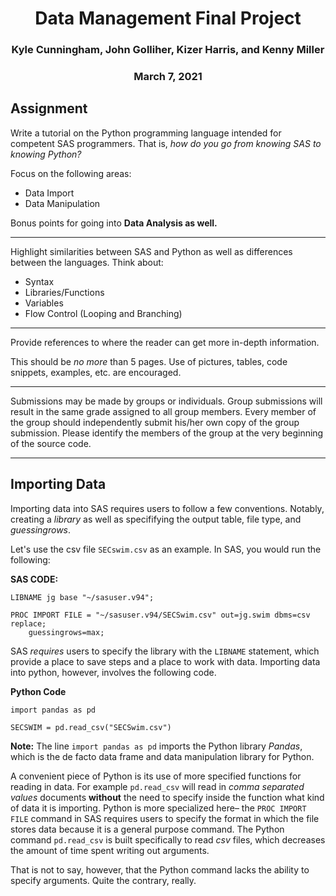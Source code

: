 # <center>Data Management Final Project</center>
### <center>Kyle Cunningham, John Golliher, Kizer Harris, and Kenny Miller</center>
### <center>March 7, 2021</center>

## Assignment

Write a tutorial on the Python programming language intended for competent SAS programmers. That is, *how do you go from knowing SAS to knowing Python?*

Focus on the following areas:
	
* Data Import
* Data Manipulation

Bonus points for going into **Data Analysis as well.**

***

Highlight similarities between SAS and Python as well as differences between the languages. Think about:

* Syntax
* Libraries/Functions
* Variables
* Flow Control (Looping and Branching)

***

Provide references to where the reader can get more in-depth information.

This should be *no more* than 5 pages. Use of pictures, tables, code snippets, examples, etc. are encouraged.

***

Submissions may be made by groups or individuals. Group submissions will result in the same grade assigned to all group members. Every member of the group should independently submit his/her own copy of the group submission. Please identify the members of the group at the very beginning of the source code.

***

## Importing Data 

Importing data into SAS requires users to follow a few conventions. Notably, creating a *library* as well as specififying the output table, file type, and *guessingrows*. 

Let's use the csv file `SECswim.csv` as an example. In SAS, you would run the following:

**SAS CODE:**

```{SAS}
LIBNAME jg base "~/sasuser.v94"; 

PROC IMPORT FILE = "~/sasuser.v94/SECSwim.csv" out=jg.swim dbms=csv replace;
	guessingrows=max;
```
SAS *requires* users to specify the library with the `LIBNAME` statement, which provide a place to save steps and a place to work with data. Importing data into python, however, involves the following code.

**Python Code**

```{Python}
import pandas as pd

SECSWIM = pd.read_csv("SECSwim.csv")
```
**Note:** The line `import pandas as pd` imports the Python library *Pandas*, which is the de facto data frame and data manipulation library for Python.

A convenient piece of Python is its use of more specified functions for reading in data. For example `pd.read_csv` will read in *comma separated values* documents **without** the need to specify inside the function what kind of data it is importing. Python is more specialized here– the `PROC IMPORT FILE` command in SAS requires users to specify the format in which the file stores data because it is a general purpose command. The Python command `pd.read_csv` is built specifically to read *csv* files, which decreases the amount of time spent writing out arguments.

That is not to say, however, that the Python command lacks the ability to specify arguments. Quite the contrary, really. 





